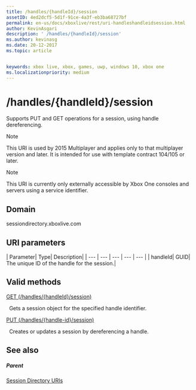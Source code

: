 ```yaml
---
title: /handles/{handleId}/session
assetID: 4ed2dcf5-5d1f-91ce-4a3f-eb3ba68727bf
permalink: en-us/docs/xboxlive/rest/uri-handleshandleidsession.html
author: KevinAsgari
description: ' /handles/{handleId}/session'
ms.author: kevinasg
ms.date: 20-12-2017
ms.topic: article


keywords: xbox live, xbox, games, uwp, windows 10, xbox one
ms.localizationpriority: medium
---
```



# /handles/{handleId}/session
Supports PUT and GET operations for a session, using handle dereferencing. 

> [!NOTE] 
> This URI is used by 2015 Multiplayer and applies only to that multiplayer version and later. It is intended for use with template contract 104/105 or later.  

 

> [!NOTE] 
> This URI is currently only externally accessible by Xbox One consoles and servers using a service identifier.  

 
<a id="ID4ES"></a>

 
## Domain
sessiondirectory.xboxlive.com  
<a id="ID4EX"></a>

 
## URI parameters
 
| Parameter| Type| Description| 
| --- | --- | --- | --- | --- | 
| handleId| GUID| The unique ID of the handle for the session.| 
  
<a id="ID4ESB"></a>

 
## Valid methods

[GET (/handles/{handleId}/session)](uri-handleshandleidsessionget.md)

&nbsp;&nbsp;Gets a session object for the specified handle identifier. 

[PUT (/handles/{handle-id}/session)](uri-handleshandleidsessionput.md)

&nbsp;&nbsp;Creates or updates a session by dereferencing a handle.
 
<a id="ID4E6B"></a>

 
## See also
 
<a id="ID4EBC"></a>

 
##### Parent 

[Session Directory URIs](atoc-reference-sessiondirectory.md)

   